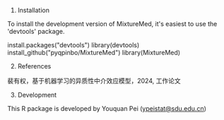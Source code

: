 
1. Installation

To install the development version of MixtureMed, it's easiest to use the 'devtools' package. 

install.packages("devtools")
library(devtools)
install_github("pyqpinbo/MixtureMed")
library(MixtureMed)

2. References

裴有权，基于机器学习的异质性中介效应模型，2024, 工作论文

3. Development

This R package is developed by Youquan Pei (ypeistat@sdu.edu.cn)


